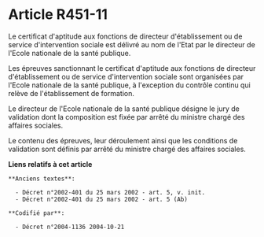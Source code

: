 # Article R451-11

Le certificat d'aptitude aux fonctions de directeur d'établissement ou de service d'intervention sociale est délivré au nom
de l'Etat par le directeur de l'Ecole nationale de la santé publique.

Les épreuves sanctionnant le certificat d'aptitude aux fonctions de directeur d'établissement ou de service d'intervention
sociale sont organisées par l'Ecole nationale de la santé publique, à l'exception du contrôle continu qui relève de
l'établissement de formation.

Le directeur de l'Ecole nationale de la santé publique désigne le jury de validation dont la composition est fixée par arrêté
du ministre chargé des affaires sociales.

Le contenu des épreuves, leur déroulement ainsi que les conditions de validation sont définis par arrêté du ministre chargé
des affaires sociales.

**Liens relatifs à cet article**

	**Anciens textes**:

	  - Décret n°2002-401 du 25 mars 2002 - art. 5, v. init.
	  - Décret n°2002-401 du 25 mars 2002 - art. 5 (Ab)

	**Codifié par**:

	  - Décret n°2004-1136 2004-10-21
